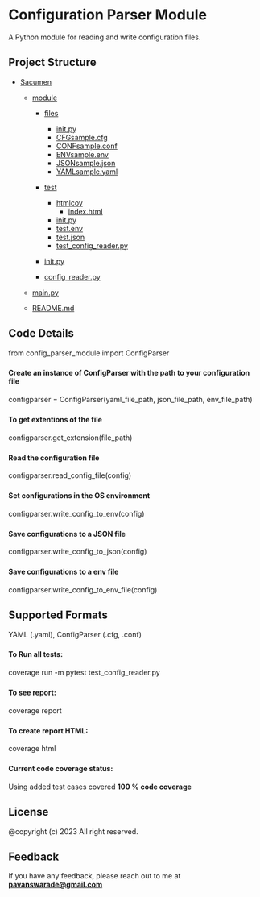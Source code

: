 # Configuration Parser Module

A Python module for reading and write configuration files.

## Project Structure

 * [Sacumen]()
   * [module](module)
      
     * [files](module/files)
       * [init.py](module/files/__init__.py)
       * [CFGsample.cfg](module/files/CFGsample.cfg)
       * [CONFsample.conf](module/files/CONFsample.conf)
       * [ENVsample.env](module/files/ENVsample.env)
       * [JSONsample.json](module/files/JSONsample.json)
       * [YAMLsample.yaml](module/files/YAMLsample.yaml)
     
     * [test](module/test)
       * [htmlcov](module/test/htmlcov)
            * [index.html](module/test/htmlcov/index.html)
       * [init.py](module/test/__init__.py)
       * [test.env](module/test/test.env)
       * [test.json](module/test/test.json)
       * [test_config_reader.py](module/test/test_config_reader.py)
     * [init.py](module/__init__.py)
     * [config_reader.py](module/config_reader.py)

   * [main.py](main.py)
   * [README.md](README.md)


## Code Details
from config_parser_module import ConfigParser
###
#### Create an instance of ConfigParser with the path to your configuration file
configparser = ConfigParser(yaml_file_path, json_file_path, env_file_path)
###
#### To get extentions of the file
configparser.get_extension(file_path)
###
#### Read the configuration file
configparser.read_config_file(config)

###
#### Set configurations in the OS environment
configparser.write_config_to_env(config)
###
#### Save configurations to a JSON file
configparser.write_config_to_json(config)
###
#### Save configurations to a env file
configparser.write_config_to_env_file(config)
###
## Supported Formats
YAML (.yaml),
ConfigParser (.cfg, .conf)

###
#### To Run all tests:

coverage run -m pytest test_config_reader.py
###
#### To see report:
coverage report
###
#### To create report HTML:

coverage html 
###
#### Current code coverage status:
 Using added test cases covered **100 % code coverage**

## License

@copyright (c) 2023 All right reserved.


## Feedback

If you have any feedback, please reach out to me at **pavanswarade@gmail.com**
